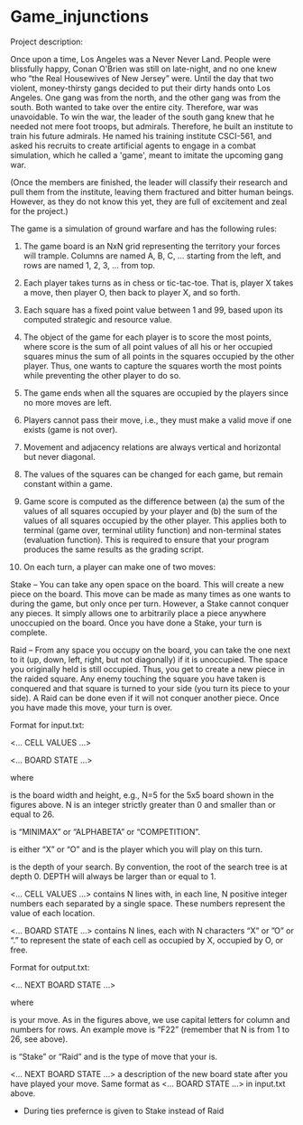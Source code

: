 # Game_injunctions

Project description:

Once upon a time, Los Angeles was a Never Never Land. People were blissfully happy, Conan O'Brien was still on late-night, and no one knew who “the Real Housewives of New Jersey” were. Until the day that two violent, money-thirsty gangs decided to put their dirty hands onto Los Angeles. One gang was from the north, and the other gang was from the south. Both wanted to take over the entire city. Therefore, war was unavoidable. To win the war, the leader of the south gang knew that he needed not mere foot troops, but admirals. Therefore, he built an institute to train his future admirals. He named his training institute CSCI-561, and asked his recruits to create artificial agents to engage in a combat simulation, which he called a 'game', meant to imitate the upcoming gang war.

(Once the members are finished, the leader will classify their research and pull them from the institute, leaving them fractured and bitter human beings. However, as they do not know this yet, they are full of excitement and zeal for the project.)

The game is a simulation of ground warfare and has the following rules:
1. The game board is an NxN grid representing the territory your forces will trample. Columns are named A, B, C, … starting from the left, and rows are named 1, 2, 3, … from top.

2. Each player takes turns as in chess or tic-tac-toe. That is, player X takes a move, then player O, then back to player X, and so forth.

3. Each square has a fixed point value between 1 and 99, based upon its computed strategic and resource value.

4. The object of the game for each player is to score the most points, where score is the sum of all point values of all his or her occupied squares minus the sum of all points in the squares occupied by the other player. Thus, one wants to capture the squares worth the most points while preventing the other player to do so.

5. The game ends when all the squares are occupied by the players since no more moves are left.

6. Players cannot pass their move, i.e., they must make a valid move if one exists (game is not over).

7. Movement and adjacency relations are always vertical and horizontal but never diagonal.

8. The values of the squares can be changed for each game, but remain constant within a game.

9. Game score is computed as the difference between (a) the sum of the values of all squares occupied by your player and (b) the sum of the values of all squares occupied by the other player. This applies both to terminal (game over, terminal utility function) and non-terminal states (evaluation function). This is required to ensure that your program produces the same results as the grading script.

10. On each turn, a player can make one of two moves:

Stake – You can take any open space on the board. This will create a new piece on the board. This move can be made as many times as one wants to during the game, but only once per turn. However, a Stake cannot conquer any pieces. It simply allows one to arbitrarily place a piece anywhere unoccupied on the board. Once you have done a Stake, your turn is complete.

Raid – From any space you occupy on the board, you can take the one next to it (up, down, left, right, but not diagonally) if it is unoccupied. The space you originally held is still occupied. Thus, you get to create a new piece in the raided square. Any enemy touching the square you have taken is conquered and that square is turned to your side (you turn its piece to your side). A Raid can be done even if it will not conquer another piece. Once you have made this move, your turn is over.

Format for input.txt:

<N>

<MODE>

<YOUPLAY>

<DEPTH>

<… CELL VALUES …>

<… BOARD STATE …>

where

<N> is the board width and height, e.g., N=5 for the 5x5 board shown in the figures above. N is an integer strictly greater than 0 and smaller than or equal to 26.

<MODE> is “MINIMAX” or “ALPHABETA” or “COMPETITION”.

<YOUPLAY> is either “X” or “O” and is the player which you will play on this turn.

<DEPTH> is the depth of your search. By convention, the root of the search tree is at depth 0. DEPTH will always be larger than or equal to 1.

<… CELL VALUES …> contains N lines with, in each line, N positive integer numbers each separated by a single space. These numbers represent the value of each location.

<… BOARD STATE …> contains N lines, each with N characters “X” or ”O” or “.” to represent the state of each cell as occupied by X, occupied by O, or free.

Format for output.txt:

<MOVE> <MOVETYPE>

<… NEXT BOARD STATE …>

where

<MOVE> is your move. As in the figures above, we use capital letters for column and numbers for rows. An example move is “F22” (remember that N is from 1 to 26, see above).

<MOVETYPE> is “Stake” or “Raid” and is the type of move that your <MOVE> is.

<… NEXT BOARD STATE …> a description of the new board state after you have played your move. Same format as <… BOARD STATE …> in input.txt above.

* During ties prefernce is given to Stake instead of Raid
